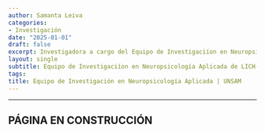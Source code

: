 ```yaml
---
author: Samanta Leiva
categories:
- Investigación
date: "2025-01-01"
draft: false
excerpt: Investigadora a cargo del Equipo de Investigaciíon en Neuropsicología Aplicada de LICH-UNSAM.
layout: single
subtitle: Equipo de Investigaciíon en Neuropsicología Aplicada de LICH-UNSAM.
tags:
title: Equipo de Investigación en Neuropsicología Aplicada | UNSAM
---
```


---
**PÁGINA EN CONSTRUCCIÓN**
---
